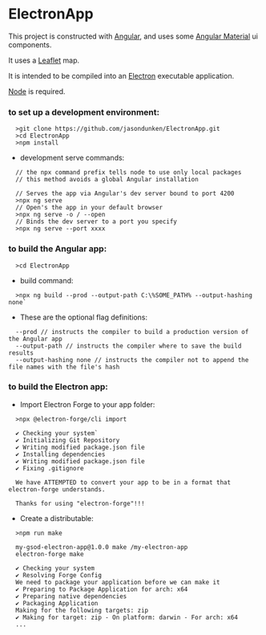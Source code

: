 # ElectronApp

This project is constructed with [Angular](https://angular.io),
and uses some [Angular Material](https://material.angular.io) ui components.

It uses a [Leaflet](https://leafletjs.com) map.

It is intended to be compiled into an [Electron](https://www.electronjs.org) executable application.

[Node](https://nodejs.org) is required.

### to set up a development environment:
```
  >git clone https://github.com/jasondunken/ElectronApp.git
  >cd ElectronApp
  >npm install
```
- development serve commands:
```
  // the npx command prefix tells node to use only local packages
  // this method avoids a global Angular installation
  
  // Serves the app via Angular's dev server bound to port 4200
  >npx ng serve
  // Open's the app in your default browser
  >npx ng serve -o / --open
  // Binds the dev server to a port you specify
  >npx ng serve --port xxxx
```
### to build the Angular app:
```
  >cd ElectronApp
```
- build command:
```
  >npx ng build --prod --output-path C:\%SOME_PATH% --output-hashing none`
```
-  These are the optional flag definitions:
```
  --prod // instructs the compiler to build a production version of the Angular app
  --output-path // instructs the compiler where to save the build results
  --output-hashing none // instructs the compiler not to append the file names with the file's hash
```
### to build the Electron app:
- Import Electron Forge to your app folder:

```
  >npx @electron-forge/cli import

  ✔ Checking your system`
  ✔ Initializing Git Repository
  ✔ Writing modified package.json file
  ✔ Installing dependencies
  ✔ Writing modified package.json file
  ✔ Fixing .gitignore

  We have ATTEMPTED to convert your app to be in a format that electron-forge understands.

  Thanks for using "electron-forge"!!!
```
- Create a distributable:

```
  >npm run make

  my-gsod-electron-app@1.0.0 make /my-electron-app
  electron-forge make

  ✔ Checking your system
  ✔ Resolving Forge Config
  We need to package your application before we can make it
  ✔ Preparing to Package Application for arch: x64
  ✔ Preparing native dependencies
  ✔ Packaging Application
  Making for the following targets: zip
  ✔ Making for target: zip - On platform: darwin - For arch: x64
  ...
```
